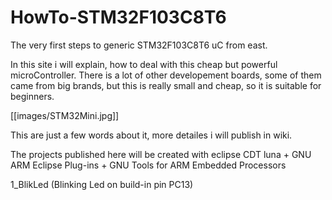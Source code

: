 # HowTo-STM32F103C8T6
The very first steps to generic STM32F103C8T6 uC from east.

In this site i will explain, how to deal with this cheap but powerful microController. There is a lot of other developement boards, some of them came from big brands, but this is really small and cheap, so it is suitable for beginners.

[[images/STM32Mini.jpg]]

This are just a few words about it, more detailes i will publish in wiki.

The projects published here will be created with eclipse CDT luna + GNU ARM Eclipse Plug-ins + GNU Tools for ARM Embedded Processors

1_BlikLed (Blinking Led on build-in pin PC13)
